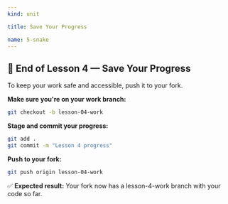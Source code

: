```yaml
---
kind: unit

title: Save Your Progress

name: 5-snake
---
```


## 🎯 End of Lesson 4 — Save Your Progress

To keep your work safe and accessible, push it to your fork.

**Make sure you're on your work branch:**
```bash
git checkout -b lesson-04-work
```

**Stage and commit your progress:**
```bash
git add .
git commit -m "Lesson 4 progress"
```

**Push to your fork:**
```bash
git push origin lesson-04-work
```

✅ **Expected result:** Your fork now has a lesson-4-work branch with your code so far.
